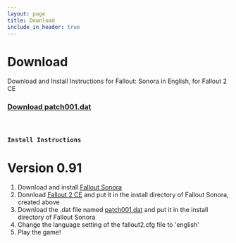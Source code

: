 ```yaml
---
layout: page
title: Download
include_in_header: true
---
```


# Download
Download and Install Instructions for Fallout: Sonora in English, for Fallout 2 CE

### [Download patch001.dat](https://github.com/cambragol/Fallout-Sonora-English/releases/download/0.9/patch001.dat)

<br>

### `Install Instructions`
# **Version 0.91**

1. Download and install [Fallout Sonora](https://cloud.mail.ru/public/jsg1/HSrkfMyPB)
2. Donnload [Fallout 2 CE](https://github.com/alexbatalov/fallout2-ce/releases/tag/v1.3.0) and put it in the install directory of Fallout Sonora, created above
3. Download the .dat file named [patch001.dat](https://github.com/cambragol/Fallout-Sonora-English/releases/download/0.9/patch001.dat) and put it in the install directory of Fallout Sonora
3. Change the language setting of the fallout2.cfg file to 'english'
4. Play the game!

<br>

